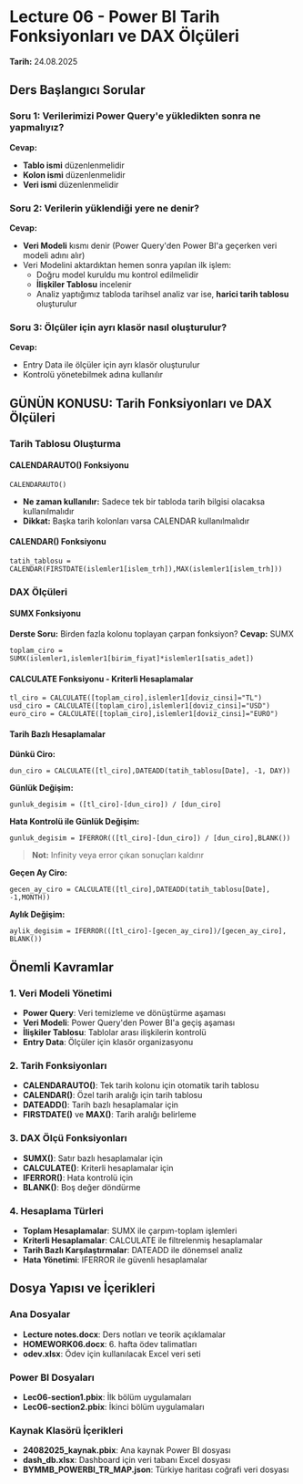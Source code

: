 # Lecture 06 - Power BI Tarih Fonksiyonları ve DAX Ölçüleri

**Tarih:** 24.08.2025

## Ders Başlangıcı Sorular

### Soru 1: Verilerimizi Power Query'e yükledikten sonra ne yapmalıyız?
**Cevap:**
- **Tablo ismi** düzenlenmelidir
- **Kolon ismi** düzenlenmelidir  
- **Veri ismi** düzenlenmelidir

### Soru 2: Verilerin yüklendiği yere ne denir?
**Cevap:**
- **Veri Modeli** kısmı denir (Power Query'den Power BI'a geçerken veri modeli adını alır)
- Veri Modelini aktardıktan hemen sonra yapılan ilk işlem:
  - Doğru model kuruldu mu kontrol edilmelidir
  - **İlişkiler Tablosu** incelenir
  - Analiz yaptığımız tabloda tarihsel analiz var ise, **harici tarih tablosu** oluşturulur

### Soru 3: Ölçüler için ayrı klasör nasıl oluşturulur?
**Cevap:**
- Entry Data ile ölçüler için ayrı klasör oluşturulur
- Kontrolü yönetebilmek adına kullanılır

## GÜNÜN KONUSU: Tarih Fonksiyonları ve DAX Ölçüleri

### Tarih Tablosu Oluşturma

#### CALENDARAUTO() Fonksiyonu
```dax
CALENDARAUTO()
```
- **Ne zaman kullanılır:** Sadece tek bir tabloda tarih bilgisi olacaksa kullanılmalıdır
- **Dikkat:** Başka tarih kolonları varsa CALENDAR kullanılmalıdır

#### CALENDAR() Fonksiyonu
```dax
tatih_tablosu = CALENDAR(FIRSTDATE(islemler1[islem_trh]),MAX(islemler1[islem_trh]))
```

### DAX Ölçüleri

#### SUMX Fonksiyonu
**Derste Soru:** Birden fazla kolonu toplayan çarpan fonksiyon?
**Cevap:** SUMX

```dax
toplam_ciro = SUMX(islemler1,islemler1[birim_fiyat]*islemler1[satis_adet])
```

#### CALCULATE Fonksiyonu - Kriterli Hesaplamalar
```dax
tl_ciro = CALCULATE([toplam_ciro],islemler1[doviz_cinsi]="TL")
usd_ciro = CALCULATE([toplam_ciro],islemler1[doviz_cinsi]="USD")
euro_ciro = CALCULATE([toplam_ciro],islemler1[doviz_cinsi]="EURO")
```

#### Tarih Bazlı Hesaplamalar

**Dünkü Ciro:**
```dax
dun_ciro = CALCULATE([tl_ciro],DATEADD(tatih_tablosu[Date], -1, DAY))
```

**Günlük Değişim:**
```dax
gunluk_degisim = ([tl_ciro]-[dun_ciro]) / [dun_ciro]
```

**Hata Kontrolü ile Günlük Değişim:**
```dax
gunluk_degisim = IFERROR(([tl_ciro]-[dun_ciro]) / [dun_ciro],BLANK())
```
> **Not:** Infinity veya error çıkan sonuçları kaldırır

**Geçen Ay Ciro:**
```dax
gecen_ay_ciro = CALCULATE([tl_ciro],DATEADD(tatih_tablosu[Date], -1,MONTH))
```

**Aylık Değişim:**
```dax
aylik_degisim = IFERROR(([tl_ciro]-[gecen_ay_ciro])/[gecen_ay_ciro], BLANK())
```

## Önemli Kavramlar

### 1. Veri Modeli Yönetimi
- **Power Query**: Veri temizleme ve dönüştürme aşaması
- **Veri Modeli**: Power Query'den Power BI'a geçiş aşaması
- **İlişkiler Tablosu**: Tablolar arası ilişkilerin kontrolü
- **Entry Data**: Ölçüler için klasör organizasyonu

### 2. Tarih Fonksiyonları
- **CALENDARAUTO()**: Tek tarih kolonu için otomatik tarih tablosu
- **CALENDAR()**: Özel tarih aralığı için tarih tablosu
- **DATEADD()**: Tarih bazlı hesaplamalar için
- **FIRSTDATE()** ve **MAX()**: Tarih aralığı belirleme

### 3. DAX Ölçü Fonksiyonları
- **SUMX()**: Satır bazlı hesaplamalar için
- **CALCULATE()**: Kriterli hesaplamalar için  
- **IFERROR()**: Hata kontrolü için
- **BLANK()**: Boş değer döndürme

### 4. Hesaplama Türleri
- **Toplam Hesaplamalar**: SUMX ile çarpım-toplam işlemleri
- **Kriterli Hesaplamalar**: CALCULATE ile filtrelenmiş hesaplamalar
- **Tarih Bazlı Karşılaştırmalar**: DATEADD ile dönemsel analiz
- **Hata Yönetimi**: IFERROR ile güvenli hesaplamalar

## Dosya Yapısı ve İçerikleri

### Ana Dosyalar
- **Lecture notes.docx**: Ders notları ve teorik açıklamalar
- **HOMEWORK06.docx**: 6. hafta ödev talimatları
- **odev.xlsx**: Ödev için kullanılacak Excel veri seti

### Power BI Dosyaları
- **Lec06-section1.pbix**: İlk bölüm uygulamaları
- **Lec06-section2.pbix**: İkinci bölüm uygulamaları

### Kaynak Klasörü İçerikleri
- **24082025_kaynak.pbix**: Ana kaynak Power BI dosyası
- **dash_db.xlsx**: Dashboard için veri tabanı Excel dosyası
- **BYMMB_POWERBI_TR_MAP.json**: Türkiye haritası coğrafi veri dosyası
